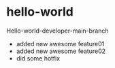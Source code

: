 # hello-world

Hello-world-developer-main-branch
- added new awesome feature01
- added new awesome feature02
- did some hotfix


